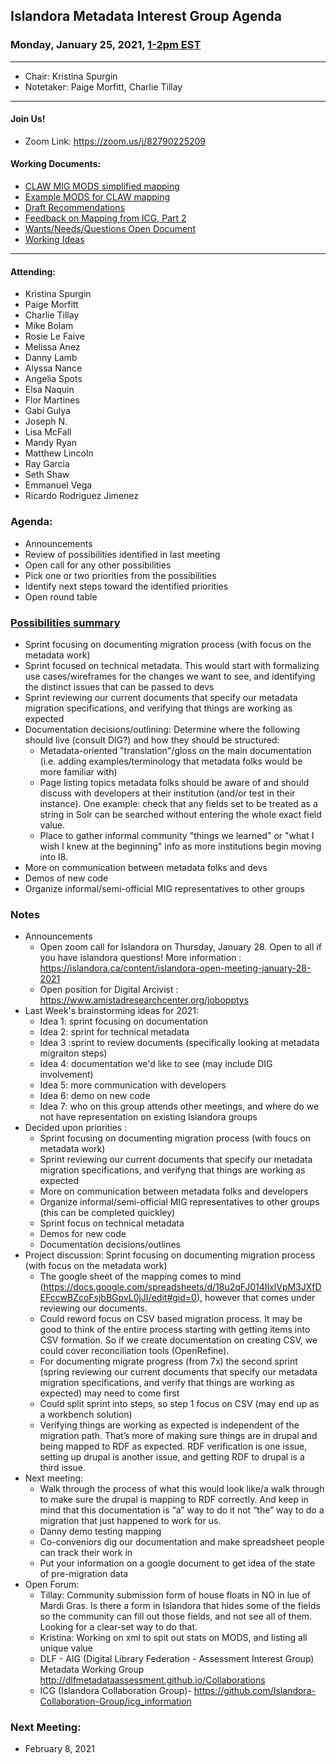 ## Islandora Metadata Interest Group Agenda
### Monday, January 25, 2021, [1-2pm EST](http://www.thetimezoneconverter.com/?t=1%20pm&tz=Toronto&)

---
* Chair: Kristina Spurgin
* Notetaker: Paige Morfitt, Charlie Tillay
---

#### Join Us!
* Zoom Link: https://zoom.us/j/82790225209

#### Working Documents:
* [CLAW MIG MODS simplified mapping](https://docs.google.com/spreadsheets/d/18u2qFJ014IIxlVpM3JXfDEFccwBZcoFsjbBGpvL0jJI/edit#gid=0)
* [Example MODS for CLAW mapping](https://docs.google.com/spreadsheets/d/1C2Xie7HUDSgRT5v4ldoJvlNdoXz2GHAPvL3PE3TOKW8/edit#gid=1829081124)
* [Draft Recommendations](https://docs.google.com/document/d/15qSO9YcALtYSqd6CUuGx0t8FwUJ5pPwVPz0PA5rU898/edit#heading=h.f9r6knw0rjvu)
* [Feedback on Mapping from ICG, Part 2](https://docs.google.com/document/d/11OpqMMCXM1TFXgsr4yyTQ_cH9DabnD31p7JnuTRQl28/edit?invite=CMWvruEI&ts=5e66437f)
* [Wants/Needs/Questions Open Document](https://docs.google.com/document/d/12Kpb6826TNPzzMuyPS0sESa9TLnmljQmeioWbaPeEdA/edit)
* [Working Ideas](https://github.com/islandora-interest-groups/Islandora-Metadata-Interest-Group/blob/main/working_docs/ideas_and_topics.md)

---

#### Attending:
* Kristina Spurgin
* Paige Morfitt
* Charlie Tillay
* Mike Bolam
* Rosie Le Faive
* Melissa Anez
* Danny Lamb
* Alyssa Nance
* Angelia Spots
* Elsa Naquin
* Flor Martines
* Gabi Gulya
* Joseph N.
* Lisa McFall
* Mandy Ryan
* Matthew Lincoln
* Ray Garcia
* Seth Shaw
* Emmanuel Vega
* Ricardo Rodriguez Jimenez

### Agenda:
* Announcements
* Review of possibilities identified in last meeting
* Open call for any other possibilities
* Pick one or two priorities from the possibilities
* Identify next steps toward the identified priorities
* Open round table

### [Possibilities summary](https://www.tricider.com/admin/3FXObm7BoDx/8RoPnhRj5JZ#google_vignette)

* Sprint focusing on documenting migration process (with focus on the metadata work)
* Sprint focused on technical metadata. This would start with formalizing use cases/wireframes for the changes we want to see, and identifying the distinct issues that can be passed to devs
* Sprint reviewing our current documents that specify our metadata migration specifications, and verifying that things are working as expected
* Documentation decisions/outlining: Determine where the following should live (consult DIG?) and how they should be structured:
  * Metadata-oriented "translation"/gloss on the main documentation (i.e. adding examples/terminology that metadata folks would be more familiar with)
  * Page listing topics metadata folks should be aware of and should discuss with developers at their institution (and/or test in their instance). One example: check that any fields set to be treated as a string in Solr can be searched without entering the whole exact field value.
  * Place to gather informal community "things we learned" or "what I wish I knew at the beginning" info as more institutions begin moving into I8.  
* More on communication between metadata folks and devs
* Demos of new code
* Organize informal/semi-official MIG representatives to other groups

### Notes
* Announcements
  * Open zoom call for Islandora on Thursday, January 28. Open to all if you have islandora questions! More information : https://islandora.ca/content/islandora-open-meeting-january-28-2021
  * Open position for Digital Arcivist : https://www.amistadresearchcenter.org/jobopptys
* Last Week's brainstorming ideas for 2021:
  * Idea 1: sprint focusing on documentation 
  * Idea 2: sprint for technical metadata
  * Idea 3 :sprint to review documents (specifically looking at metadata migraiton steps) 
  * Idea 4: documentation we'd like to see (may include DIG involvement)
  * Idea 5: more communication with developers 
  * Idea 6: demo on new code
  * Idea 7: who on this group attends other meetings, and where do we not have representation on existing Islandora groups
* Decided upon priorities : 
  * Sprint focusing on documenting migration process (with foucs on metadata work) 
  * Sprint reviewing our current documents that specify our metadata migration specifications, and verifyng that things are working as expected
  * More on communication between metadata folks and developers
  * Organize informal/semi-official MIG representatives to other groups (this can be completed quickley) 
  * Sprint focus on technical metadata
  * Demos for new code
  * Documentation decisions/outlines 
* Project discussion: Sprint focusing on documenting migration process (with focus on the metadata work) 
  * The google sheet of the mapping comes to mind (https://docs.google.com/spreadsheets/d/18u2qFJ014IIxlVpM3JXfDEFccwBZcoFsjbBGpvL0jJI/edit#gid=0), however that comes under reviewing our documents. 
  * Could reword focus on CSV based migration process. It may be good to think of the entire process starting with getting items into CSV formation. So if we create documentation on creating CSV, we could cover reconciliation tools (OpenRefine).
  * For documenting migrate progress (from 7x) the second sprint (spring reviewing our current documents that specify our metadata migration specifications, and verify that things are working as expected) may need to come first
  * Could split sprint into steps,  so step 1 focus on  CSV (may end up as a workbench solution) 
  * Verifying things are working as expected is independent of the migration path. That’s more of making sure things are in drupal and being mapped to RDF as expected. RDF verification is one issue, setting up drupal is another issue, and getting RDF to drupal is a third issue. 
* Next meeting: 
  * Walk through the process of what this would look like/a walk through to make sure the drupal is mapping to RDF correctly. And keep in mind that this documentation is “a” way to do it not “the” way to do a migration that just happened to work for us. 
  * Danny demo testing mapping
  * Co-conveniors dig our documentation and make spreadsheet people can track their work in
  * Put your information on a google document to get idea of the state of pre-migration data
* Open Forum: 
  * Tillay: Community submission form of  house floats in NO in lue of Mardi Gras. Is there a form in Islandora that hides some of the fields so the community can fill out those fields, and not see all of them. Looking for a clear-set way to do that. 
  * Kristina: Working on xml to spit out stats on MODS, and listing all unique value
  * DLF - AIG (Digital Library Federation -  Assessment Interest Group) Metadata Working Group  http://dlfmetadataassessment.github.io/Collaborations
  * ICG (Islandora Collaboration Group)- https://github.com/Islandora-Collaboration-Group/icg_information 

    
### Next Meeting:
* February 8, 2021

